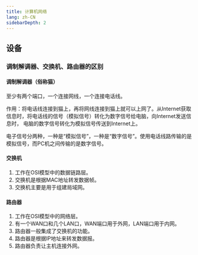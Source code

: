 ```yaml
---
title: 计算机网络
lang: zh-CN
sidebarDepth: 2
---
```


## 设备

### 调制解调器、交换机、路由器的区别

#### 调制解调器（俗称猫）

至少有两个端口，一个连接网线，一个连接电话线。

作用：将电话线连接到猫上，再将网线连接到猫上就可以上网了。从Internet获取信息时，将电话线的信号（模拟信号）转化为数字信号给电脑，向Internet发送信息时， 电脑的数字信号转化为模拟信号传送到Internet上。

电子信号分两种，一种是“模拟信号”，一种是“数字信号”。使用电话线路传输的是模拟信号，而PC机之间传输的是数字信号。

#### 交换机

1. 工作在OSI模型中的数据链路层。
2. 交换机是根据MAC地址转发数据帧。
3. 交换机主要是用于组建局域网。

#### 路由器

1. 工作在OSI模型中的网络层。
2. 有一个WAN口和几个LAN口，WAN端口用于外网，LAN端口用于内网。
3. 路由器一般集成了交换机的功能。
4. 路由器是根据IP地址来转发数据报。
5. 路由器负责让主机连接外网。